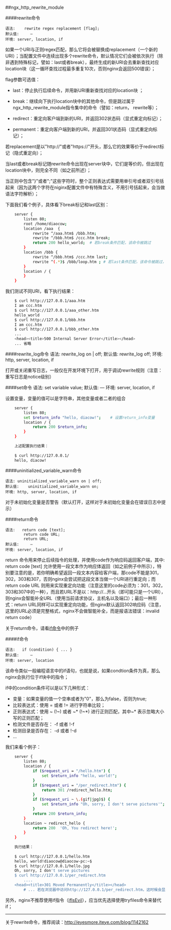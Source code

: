 ##ngx_http_rewrite_module

####rewrite命令

    语法:    rewrite regex replacement [flag];
	默认值:	 —
	环境:	server, location, if

如果一个URI与正则regex匹配，那么它将会被替换成replacement（一个新的URI）；当配置文件中连续出现多个rewrite命令，默认情况它们会被依次执行（除非遇到特殊标记，譬如：last或者break），最终生成的新URI会去重新查找对应location块（这一循环查找过程最多重复10次，否则nginx会返回500错误）；

flag参数可选值：

 * last：停止执行后续命令，并用新URI重新查找对应的location块 ； 
        
 * break：继续向下执行location块中的其他命令，但是跳过属于ngx_http_rewrite_module指令集中的命令（譬如：return， rewrite等）；  
       
 * redirect：重定向客户端到新的URI，并返回302状态码（显式重定向标记）；  
            
 * permanent：重定向客户端到新的URI，并返回301状态码（显式重定向标记）；

若replacement是以"http://"或者"https://"开头，那么它的效果等价于redirect标记（隐式重定向）；

当last或者break标记随rewrite命令出现在server块中，它们是等价的，但出现在location块中，则完全不同（如之前所述）；

当正则中包含"}"或者";"这些字符时，整个正则表达式需要用单引号或者双引号括起来（因为这两个字符在niginx配置文件中有特殊含义，不用引号括起来，会当做语法字符解析）；

下面我们看个例子，具体看下break标记和last区别：

```sh
	server {
        listen 80; 
        root /home/diaocow;         
        location /aaa  {
            rewrite ^/aaa.htm$ /bbb.htm;
            rewrite ^/bbb.htm$ /ccc.htm break;
            return 200 hello_world;  # 若break条件匹配，该命令被跳过
        }   
        location /bbb {
            rewrite ^/bbb.htm$ /ccc.htm last;
            rewrite ^(.*)$ /bbb/loop.htm ; # 若last条件匹配，该命令被跳过，否则死循环，然后500错误                                                               
        }   
        location / { 
        }   
    }   
```
我们测试不同URI，看下执行结果：
```sh
	$ curl http://127.0.0.1/aaa.htm
	I am ccc.htm
	$ curl http://127.0.0.1/aaa_other.htm
	hello_world
	$ curl http://127.0.0.1/bbb.htm
	I am ccc.htm
	$ curl http://127.0.0.1/bbb_other.htm
	...
	<head><title>500 Internal Server Error</title></head>
	... 省略
```

####rewrite_log命令
	语法:	rewrite_log on | off;
	默认值:	rewrite_log off;
	环境:	http, server, location, if

打开或关闭重写日志，一般仅在开发环境下打开，用于调试rewrite规则（注意：重写日志是notice级别）

####set命令
	语法:	set variable value;
	默认值:	 —
	环境:	server, location, if

设置变量，变量的值可以是字符串，其他变量或者二者的组合
```sh
	server {
		listen 80;
		set $return_info "hello, diacow!";    # 设置return_info变量                                                                   
		location / {
		    return 200 $return_info;
		}   
	}   
	
	上述配置执行结果：
    
	$ curl http://127.0.0.1/
	hello, diacow!
```

####uninitialized_variable_warn命令

    语法:	uninitialized_variable_warn on | off;
	默认值:	uninitialized_variable_warn on;
	环境:	http, server, location, if

对于未初始化变量是否警告（默认打开，这样对于未初始化变量会在错误日志中提示）

####return命令

    语法:   return code [text];
            return code URL;
            return URL;
	默认值:	 —
	环境:	server, location, if

return 命令用来停止后续指令的处理，并使用code作为响应码返回客户端，其中: return code [text] 允许使用一段文本作为响应体返回（如之前例子中所示），特别要注意的是，若你明确希望返回一段文本内容给客户端，那code不能是301， 302，303和307，否则nginx会尝试把这段文本当做一个URI进行重定向；而 return code URL 则用来实现重定向功能（注意这里的code必须为：301，302，303和307中的一种），而且若URL不是以：http://...开头（即可能只是一个URI），则nginx会智能补全URL（使用当前请求协议，主机名以及端口）；最后一种形式：return URL同样可以实现重定向功能，但nginx默认返回302响应码（注意，这里的URL必须是完整格式，nginx不会做智能补全，而是报语法错误：invalid return code）

关于return命令，请看[if命令](https://github.com/diaocow/nginx_study/blob/master/nginx_module_directives/ngx_http_rewrite_module.md#if%E5%91%BD%E4%BB%A4)中的例子

####if命令

    语法:   if (condition) { ... }
    默认值:	 —
	环境:	server, location

该命令类似一般编程语言中的if语句，也就是说，如果condtion条件为真，那么nginx会执行位于if块中的指令；

if中的condition条件可以是以下几种形式：

 * 变量：如果变量的值一个空串或者为"0"，那么为false，否则为true;
 * 比较表达式：使用 = 或者 != 进行字符串比较；
 * 正则表达式：使用 ~ (!~) 或者 ~* (!~*) 进行正则匹配，其中~* 表示忽略大小写的正则匹配；
 * 检测文件是否存在： -f 或者 !-f
 * 检测目录是否存在： -d 或者 !-d
 * ...

我们来看个例子：
```sh
	server {
		listen 80;
		location / {
		    if ($request_uri = "/hello.htm") {
		        set $return_info "hello, world!";                                                                
		    }
		    if ($request_uri = "/per_redirect.htm") {
		        return 301 /redirect_hello.htm;
		    }
		    if ($request_uri ~ \.(gif|jpg)$) {
		        set $return_info "Oh, sorry, I don't serve pictures'";
		    }
		    return 200 $return_info;
		}
		location ~ redirect_hello {
		    return 200  'Oh, You redirect here!';
		}
	}
	
	执行结果：
	
	$ curl http://127.0.0.1/hello.htm
	hello, world!diaocow@diaocow-pc:~$ 
	$ curl http://127.0.0.1/hello.jpg
	Oh, sorry, I don't serve pictures
	$ curl http://127.0.0.1/per_redirect.htm
    	....
	<head><title>301 Moved Permanently</title></head>
    	# ... 若在浏览器中访问http://127.0.0.1/per_redirect.htm，这时候会显示重定向内容：Oh, You redirect here!
```
另外，nginx不推荐使用if指令（[ifIsEvil](http://wiki.nginx.org/IfIsEvil)），应当优先选择使用tryfiles命令来替代if；

---

关于rewrite命令，推荐阅读：http://eyesmore.iteye.com/blog/1142162
